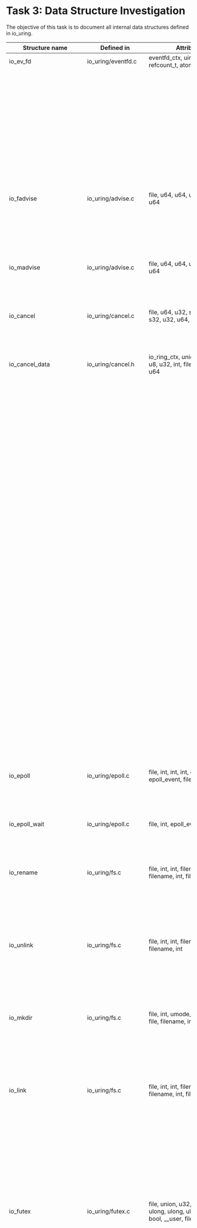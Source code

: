 # Task 3: Data Structure Investigation
The objective of this task is to document all internal data structures defined in io_uring. 

Structure name | Defined in | Attributes | Caller Functions Source | source caller | usage
---------------|------------|------------|-------------------------|---------------|-------------------
io_ev_fd       | io_uring/eventfd.c | eventfd_ctx, uint, uint, refcount_t, atomic_t, rcu_head | io_eventfd_free | io_uring/eventfd.c | local variable
| | | | io_eventfd_put | io_uring/eventfd.c | function parameter
| | | | io_eventfd_do_signal | io_uring/eventfd.c | local variable, function parameter
| | | | __io_eventfd_signal | io_uring/eventfd.c | function parameter
| | | | io_eventfd_grab | io_uring/eventfd.c | return value, local variable
| | | | io_eventfd_signal | io_uring/eventfd.c | local variable 
| | | | io_eventfd_flush_signal | io_uring/eventfd.c | local variable
| | | | io_eventfd_register | io_uring/eventfd.c | local variable
| | | | io_eventfd_unregister | io_uring/eventfd.c | function parameter
| io_fadvise               | io_uring/advise.c    | file, u64, u64, u32, file, u32, u64                                                                                                       | io_fadvise_force_async           | io_uring/advise.c    | function parameter                 |
|                          |                      |                                                                                                                                            | io_fadvise_prep                  | io_uring/advise.c    | local variable, function parameter |
|                          |                      |                                                                                                                                            | io_fadvise                       | io_uring/advise.c    | local variable, function parameter |
| io_madvise               | io_uring/advise.c    | file, u64, u64, u32, file, u32, u64                                                                                                       | io_madvise_prep                  | io_uring/advise.c    | local variable, function parameter |
|                          |                      |                                                                                                                                            | io_madvise                       | io_uring/advise.c    | local variable, function parameter |
| io_cancel                | io_uring/cancel.c    | file, u64, u32, s32, u8, file, s32, u32, u64, u8                                                                                          | io_async_cancel_prep             | io_uring/cancel.c    | local variable, function parameter |
|                          |                      |                                                                                                                                            | io_async_cancel                  | io_uring/cancel.c    | local variable, function parameter |
| io_cancel_data           | io_uring/cancel.h    | io_ring_ctx, union, u64, file, u8, u32, int, file, io_ring_ctx, u64                                                                       | io_try_cancel                    | io_uring/cancel.h    | function parameter                 |
|                          |                      |                                                                                                                                            | io_cancel_req_match              | io_uring/cancel.h    | function parameter                 |
|                          |                      |                                                                                                                                            | io_cancel_req_match              | io_uring/cancel.c    | function parameter                 |
|                          |                      |                                                                                                                                            | io_cancel_remove                 | io_uring/cancel.h    | function parameter                 |
|                          |                      |                                                                                                                                            | io_cancel_remove                 | io_uring/cancel.c    | function parameter                 |
|                          |                      |                                                                                                                                            | io_cancel_cb                     | io_uring/cancel.c    | local variable                     |
|                          |                      |                                                                                                                                            | io_async_cancel_one              | io_uring/cancel.c    | function parameter                 |
|                          |                      |                                                                                                                                            | io_try_cancel                    | io_uring/cancel.c    | function parameter                 |
|                          |                      |                                                                                                                                            | __io_async_cancel                | io_uring/cancel.c    | function parameter                 |
|                          |                      |                                                                                                                                            | io_async_cancel                  | io_uring/cancel.c    | local variable                     |
|                          |                      |                                                                                                                                            | __io_sync_cancel                 | io_uring/cancel.c    | function parameter                 |
|                          |                      |                                                                                                                                            | io_sync_cancel                   | io_uring/cancel.c    | local variable                     |
|                          |                      |                                                                                                                                            | io_futex_cancel                  | io_uring/futex.c     | function parameter                 |
|                          |                      |                                                                                                                                            | io_futex_cancel                  | io_uring/futex.h     | function parameter                 |
|                          |                      |                                                                                                                                            | io_poll_find                     | io_uring/poll.c      | function parameter                 |
|                          |                      |                                                                                                                                            | io_poll_file_find                | io_uring/poll.c      | function parameter                 |
|                          |                      |                                                                                                                                            | __io_poll_cancel                 | io_uring/poll.c      | function parameter                 |
|                          |                      |                                                                                                                                            | io_poll_cancel                   | io_uring/poll.c      | function parameter                 |
|                          |                      |                                                                                                                                            | io_poll_cancel                   | io_uring/poll.h      | function parameter                 |
|                          |                      |                                                                                                                                            | io_poll_remove                   | io_uring/poll.c      | local variable                     |
|                          |                      |                                                                                                                                            | io_waitid_cancel                 | io_uring/waitid.c    | function parameter                 |
|                          |                      |                                                                                                                                            | io_timeout_cancel                | io_uring/timeout.h   | function parameter                 |
|                          |                      |                                                                                                                                            | io_timeout_extract               | io_uring/timeout.c   | function parameter                 |
|                          |                      |                                                                                                                                            | io_timeout_cancel                | io_uring/timeout.c   | function parameter                 |
|                          |                      |                                                                                                                                            | io_req_task_link_timeout         | io_uring/timeout.c   | local variable                     |
|                          |                      |                                                                                                                                            | io_timeout_update                | io_uring/timeout.c   | local variable                     |
|                          |                      |                                                                                                                                            | io_timeout_remove                | io_uring/timeout.c   | local variable                     |
| io_epoll                 | io_uring/epoll.c     | file, int, int, int, epoll_event, epoll_event, file, int                                                                                  | io_epoll_ctl_prep                | io_uring/epoll.c     | local variable, function parameter |
|                          |                      |                                                                                                                                            | io_epoll_ctl                     | io_uring/epoll.c     | local variable, function parameter |
| io_epoll_wait            | io_uring/epoll.c     | file, int, epoll_event                                                                                                                     | io_epoll_wait_prep               | io_uring/epoll.c     | local variable, function parameter |
|                          |                      |                                                                                                                                            | io_epoll_wait                    | io_uring/epoll.c     | local variable, function parameter |
| io_rename                | io_uring/fs.c        | file, int, int, filename, filename, int, file, filename, int                                                                              | io_renameat_prep                 | io_uring/fs.c        | local variable, function parameter |
|                          |                      |                                                                                                                                            | io_renameat                      | io_uring/fs.c        | local variable, function parameter |
|                          |                      |                                                                                                                                            | io_renameat_cleanup              | io_uring/fs.c        | local variable, function parameter |
| io_unlink                | io_uring/fs.c        | file, int, int, filename, file, filename, int                                                                                             | io_unlinkat_prep                 | io_uring/fs.c        | local variable, function parameter |
|                          |                      |                                                                                                                                            | io_unlinkat                      | io_uring/fs.c        | local variable, function parameter |
|                          |                      |                                                                                                                                            | io_unlinkat_cleanup              | io_uring/fs.c        | local variable, function parameter |
| io_mkdir                 | io_uring/fs.c        | file, int, umode_t, filename, file, filename, int, umode_t                                                                                | io_mkdirat_prep                  | io_uring/fs.c        | local variable, function parameter |
|                          |                      |                                                                                                                                            | io_mkdirat                       | io_uring/fs.c        | local variable, function parameter |
|                          |                      |                                                                                                                                            | io_mkdirat_cleanup               | io_uring/fs.c        | local variable, function parameter |
| io_link                  | io_uring/fs.c        | file, int, int, filename, filename, int, file, filename, int                                                                              | io_symlinkat_prep                | io_uring/fs.c        | local variable, function parameter |
|                          |                      |                                                                                                                                            | io_symlinkat                     | io_uring/fs.c        | local variable, function parameter |
|                          |                      |                                                                                                                                            | io_linkat_prep                   | io_uring/fs.c        | local variable, function parameter |
|                          |                      |                                                                                                                                            | io_linkat                        | io_uring/fs.c        | local variable, function parameter |
|                          |                      |                                                                                                                                            | io_link_cleanup                  | io_uring/fs.c        | local variable, function parameter |
| io_futex                 | io_uring/futex.c     | file, union, u32, futex_waitv, ulong, ulong, ulong, u32, uint, bool, __user, file                                                         | io_futexv_complete               | io_uring/futex.c     | local variable, function parameter |
|                          |                      |                                                                                                                                            | io_futexv_claim                  | io_uring/futex.c     | function parameter                 |
|                          |                      |                                                                                                                                            | __io_futex_cancel                | io_uring/futex.c     | local variable, function parameter |
|                          |                      |                                                                                                                                            | io_futex_prep                    | io_uring/futex.c     | local variable, function parameter |
|                          |                      |                                                                                                                                            | io_futex_wakev_fn                | io_uring/futex.c     | local variable, function parameter |
|                          |                      |                                                                                                                                            | io_futexv_prep                   | io_uring/futex.c     | local variable, function parameter |
|                          |                      |                                                                                                                                            | io_futex_wake_fn                 | io_uring/futex.c     | local variable, function parameter |
|                          |                      |                                                                                                                                            | io_futexv_wait                   | io_uring/futex.c     | local variable, function parameter |
|                          |                      |                                                                                                                                            | io_futex_wait                    | io_uring/futex.c     | local variable, function parameter |
|                          |                      |                                                                                                                                            | io_futex_wake                    | io_uring/futex.c     | local variable, function parameter |
| io_futex_data            | io_uring/futex.c     | futex_q, io_kiocb                                                                                                                          | io_futex_cache_init              | io_uring/futex.c     | function parameter                 |
|                          |                      |                                                                                                                                            | io_futex_complete                | io_uring/futex.c     | local variable                     |
|                          |                      |                                                                                                                                            | __io_futex_cancel                | io_uring/futex.c     | local variable                     |
|                          |                      |                                                                                                                                            | io_futex_wake_fn                 | io_uring/futex.c     | local variable, function parameter |
|                          |                      |                                                                                                                                            | io_futex_wait                    | io_uring/futex.c     | local variable     
| io_defer_entry  | io_uring/io_uring.c  | list_head, io_kiocb, u32                                       | io_queue_deferred                | io_uring/io_uring.c   | local variable, function parameter   |
|                 |                      |                                                                | io_drain_req                     | io_uring/io_uring.c   | local variable                        |
|                 |                      |                                                                | io_cancel_defer_files            | io_uring/io_uring.c   | local variable, function parameter   |
|                 |                      |                                                                | io_get_sequence                  | io_uring/io_uring.c   | local variable                        |
| ext_arg         | io_uring/io_uring.c  | size_t, timespec64, sigset_t, ktime_t, bool, bool              | __io_cqring_wait_schedule        | io_uring/io_uring.c   | function parameter                    |
|                 |                      |                                                                | io_cqring_wait_schedule          | io_uring/io_uring.c   | function parameter                    |
|                 |                      |                                                                | io_cqring_wait                   | io_uring/io_uring.c   | function parameter                    |
|                 |                      |                                                                | io_get_ext_arg                   | io_uring/io_uring.c   | function parameter                    |
|                 |                      |                                                                | SYSCALL_DEFINE6                  | io_uring/io_uring.c   | local variable                        |
|                 |                      |                                                                | if                               | io_uring/io_uring.c   | local variable                        |
| io_tctx_exit    | io_uring/io_uring.c  | callback_head, completion, io_ring_ctx                         | io_tctx_exit_cb                  | io_uring/io_uring.c   | local variable, function parameter   |
|                 |                      |                                                                | io_ring_exit_work                | io_uring/io_uring.c   | local variable                        |
| io_task_cancel  | io_uring/io_uring.c  | io_uring_task, bool                                            | io_cancel_task_cb                | io_uring/io_uring.c   | local variable                        |
|                 |                      |                                                                | io_uring_try_cancel_requests     | io_uring/io_uring.c   | local variable                        |
| io_wait_queue   | io_uring/io_uring.h  | wait_queue_entry, io_ring_ctx, unsigned, int, ktime_t, hrtimer | io_should_wake                   | io_uring/io_uring.h   | function parameter                    |
|                 |                      |                                                                | io_wake_function                 | io_uring/io_uring.c   | local variable, function parameter   |
|                 |                      |                                                                | io_cqring_timer_wakeup           | io_uring/io_uring.c   | local variable, function parameter   |
|                 |                      |                                                                | io_cqring_min_timer_wakeup       | io_uring/io_uring.c   | local variable, function parameter   |
|                 |                      |                                                                | io_cqring_schedule_timeout       | io_uring/io_uring.c   | function parameter                    |
|                 |                      |                                                                | __io_cqring_wait_schedule        | io_uring/io_uring.c   | function parameter                    |
|                 |                      |                                                                | io_cqring_wait_schedule          | io_uring/io_uring.c   | function parameter                    |
|                 |                      |                                                                | io_cqring_wait                   | io_uring/io_uring.c   | local variable                        |
|                 |                      |                                                                | io_napi_busy_loop_should_end     | io_uring/napi.c       | local variable                        |
|                 |                      |                                                                | io_napi_blocking_busy_loop       | io_uring/napi.c       | function parameter                    |
|                 |                      |                                                                | __io_napi_busy_loop              | io_uring/napi.c       | function parameter                    |
|                 |                      |                                                                | __io_napi_busy_loop              | io_uring/napi.h       | function parameter                    |
|                 |                      |                                                                | io_napi_busy_loop                | io_uring/napi.h       | function parameter                    |
io_wq_hash               | io_uring/io-wq.h     | refcount_t refs, unsigned long, struct wait_queue_head, long, refcount_t, wait_queue_head                                                  | io_wq_put_hash                   | io_uring/io-wq.h     | function parameter, local variable |
|                          |                      |                                                                                                                                            | io_wq_data                       | io_uring/io-wq.h     | local variable                     |
|                          |                      |                                                                                                                                            | io_wq                            | io_uring/io-wq.c     | local variable                     |
| io_wq_data               | io_uring/io-wq.h     | struct io_wq_hash, struct task_struct, io_wq_work_fn, free_work_fn                                                                        | io_wq_create                     | io_uring/io-wq.h     | function parameter, local variable |
| io_wq                    | io_uring/io-wq.c     | unsigned long state, free_work_fn, io_wq_work_fn, struct io_wq_hash, atomic_t worker, struct completion, struct hlist_node, struct task_struct, struct io_wq_acct, struct wait_queue_entry, struct io_wq_work, cpumask_var_t, atomic_t, completion, cpumask_var_t, free_work_fn, hlist_node, hlist_nulls_head, io_wq_hash, io_wq_work_fn, list_head, long, raw_spinlock_t, task_struct, wait_queue_entry | io_worker                        | io_uring/io-wq.c     | local function                     |
|                          |                      |                                                                                                                                            | create_io_worker                 | io_uring/io-wq.c     | function parameter                 |
|                          |                      |                                                                                                                                            | io_acct_cancel_pending_work      | io_uring/io-wq.c     | function parameter, local variable |
|                          |                      |                                                                                                                                            | io_wq_cancel_tw_create           | io_uring/io-wq.c     | function parameter                 |
|                          |                      |                                                                                                                                            | io_get_acct                      | io_uring/io-wq.c     | function parameter                 |
|                          |                      |                                                                                                                                            | io_work_get_acct                 | io_uring/io-wq.c     | function parameter                 |
|                          |                      |                                                                                                                                            | io_worker_ref_put                | io_uring/io-wq.c     | function parameter                 |
|                          |                      |                                                                                                                                            | io_worker_cancel_cb              | io_uring/io-wq.c     | local variable                     |
|                          |                      |                                                                                                                                            | io_worker_exit                   | io_uring/io-wq.c     | local variable                     |
|                          |                      |                                                                                                                                            | io_wq_create_worker              | io_uring/io-wq.c     | function parameter                 |
|                          |                      |                                                                                                                                            | create_worker_cb                 | io_uring/io-wq.c     | local variable                     |
|                          |                      |                                                                                                                                            | io_queue_worker_create           | io_uring/io-wq.c     | local variable                     |
|                          |                      |                                                                                                                                            | io_wq_dec_running                | io_uring/io-wq.c     | local variable                     |
|                          |                      |                                                                                                                                            | io_wait_on_hash                  | io_uring/io-wq.c     | function parameter                 |
|                          |                      |                                                                                                                                            | io_get_next_work                 | io_uring/io-wq.c     | function parameter                 |
|                          |                      |                                                                                                                                            | wq_list_for_each                 | io_uring/io-wq.c     | function parameter                 |
|                          |                      |                                                                                                                                            | io_worker_handle_work            | io_uring/io-wq.c     | local variable                     |
|                          |                      |                                                                                                                                            | io_wq_worker                     | io_uring/io-wq.c     | local variable                     |
|                          |                      |                                                                                                                                            | io_init_new_worker               | io_uring/io-wq.c     | function parameter                 |
|                          |                      |                                                                                                                                            | create_worker_cont               | io_uring/io-wq.c     | local variable                     |
|                          |                      |                                                                                                                                            | io_wq_for_each_worker            | io_uring/io-wq.c     | function parameter                 |
|                          |                      |                                                                                                                                            | io_run_cancel                    | io_uring/io-wq.c     | function parameter                 |
|                          |                      |                                                                                                                                            | io_wq_insert_work                | io_uring/io-wq.c     | function parameter                 |
|                          |                      |                                                                                                                                            | io_wq_enqueue                    | io_uring/io-wq.c     | function parameter                 |
|                          |                      |                                                                                                                                            | io_wq_remove_pending             | io_uring/io-wq.c     | function parameter, local variable |
|                          |                      |                                                                                                                                            | io_wq_cancel_pending_work        | io_uring/io-wq.c     | function parameter                 |
|                          |                      |                                                                                                                                            | io_wq_cancel_running_work        | io_uring/io-wq.c     | function parameter                 |
|                          |                      |                                                                                                                                            | io_wq_cancel_cb                  | io_uring/io-wq.c     | function parameter                 |
|                          |                      |                                                                                                                                            | io_wq_hash_wake                  | io_uring/io-wq.c     | function parameter, local variable |
|                          |                      |                                                                                                                                            | io_wq_create                     | io_uring/io-wq.c     | local variable                     |
|                          |                      |                                                                                                                                            | io_wq_exit_start                 | io_uring/io-wq.c     | function parameter                 |
|                          |                      |                                                                                                                                            | io_wq_exit_workers               | io_uring/io-wq.c     | function parameter                 |
|                          |                      |                                                                                                                                            | io_wq_destroy                    | io_uring/io-wq.c     | function parameter                 |
|                          |                      |                                                                                                                                            | io_wq_put_and_exit               | io_uring/io-wq.c     | function parameter                 |
|                          |                      |                                                                                                                                            | __io_wq_cpu_online               | io_uring/io-wq.c     | function parameter                 |
|                          |                      |                                                                                                                                            | io_wq_cpu_online                 | io_uring/io-wq.c     | function parameter                 |
|                          |                      |                                                                                                                                            | io_wq_cpu_offline                | io_uring/io-wq.c     | function parameter                 |
|                          |                      |                                                                                                                                            | io_wq_max_workers                | io_uring/io-wq.c     | function parameter                 |
|                          |                      |                                                                                                                                            | wq_list_del                      | io_uring/slist.h     | local variable                     |
|                          |                      |                                                                                                                                            | io_uring_clean_tctx              | io_uring/tctx.c      | local variable                     |
| io_cb_cancel_data        | io_uring/io-wq.c     | work_cancel_fn, void, int nr_running, int nr_pending, bool cancel_all, bool, int, void, work_cancel_fn                                    | io_acct_cancel_pending_work      | io_uring/io-wq.c     | function parameter                 |
|                          |                      |                                                                                                                                            | create_worker_cont               | io_uring/io-wq.c     | local variable                     |
|                          |                      |                                                                                                                                            | io_wq_enqueue                    | io_uring/io-wq.c     | local variable                     |
|                          |                      |                                                                                                                                            | __io_wq_worker_cancel            | io_uring/io-wq.c     | function parameter                 |
|                          |                      |                                                                                                                                            | io_wq_worker_cancel              | io_uring/io-wq.c     | local variable                     |
|                          |                      |                                                                                                                                            | io_wq_cancel_pending_work        | io_uring/io-wq.c     | function parameter                 |
|                          |                      |                                                                                                                                            | io_wq_cancel_running_work        | io_uring/io-wq.c     | function parameter                 |
|                          |                      |                                                                                                                                            | io_wq_cancel_cb                  | io_uring/io-wq.c     | function parameter, local variable |
|                          |                      |                                                                                                                                            | io_wq_destroy                    | io_uring/io-wq.c     | local variable                     |
| io_worker                | io_uring/io-wq.c     | refcount_t, unsigned long flags, struct hlist_nulls_node nulls_node, struct list_head all_list, struct task_struct, struct io_wq, struct io_wq_acct, struct io_wq_work, raw_spinlock_t, struct completion, unsigned long create_state, struct callback_head create_work, int init_retries, union, callback_head, completion, delayed_work, hlist_nulls_node, int, io_wq, io_wq_work, list_head, long, raw_spinlock_t, rcu_head, refcount_t, task_struct | io_wq_dec_running                | io_uring/io-wq.c     | function parameter                 |
|                          |                      |                                                                                                                                            | io_worker_get                    | io_uring/io-wq.c     | function parameter                 |
|                          |                      |                                                                                                                                            | io_worker_release                | io_uring/io-wq.c     | function parameter                 |
|                          |                      |                                                                                                                                            | io_wq_worker_stopped             | io_uring/io-wq.c     | local variable                     |
|                          |                      |                                                                                                                                            | io_worker_cancel_cb              | io_uring/io-wq.c     | function parameter                 |
|                          |                      |                                                                                                                                            | io_task_worker_match             | io_uring/io-wq.c     | local variable, function parameter |
|                          |                      |                                                                                                                                            | io_worker_exit                   | io_uring/io-wq.c     | function parameter                 |
|                          |                      |                                                                                                                                            | io_acct_activate_free_worker     | io_uring/io-wq.c     | local parameter                    |
|                          |                      |                                                                                                                                            | io_wq_inc_running                | io_uring/io-wq.c     | function parameter                 |
|                          |                      |                                                                                                                                            | create_worker_cb                 | io_uring/io-wq.c     | local parameter                    |
|                          |                      |                                                                                                                                            | io_queue_worker_create           | io_uring/io-wq.c     | function parameter                 |
|                          |                      |                                                                                                                                            | __io_worker_busy                 | io_uring/io-wq.c     | function parameter                 |
|                          |                      |                                                                                                                                            | __io_worker_idle                 | io_uring/io-wq.c     | function parameter                 |
|                          |                      |                                                                                                                                            | io_assign_current_work           | io_uring/io-wq.c     | function parameter                 |
|                          |                      |                                                                                                                                            | io_worker_handle_work            | io_uring/io-wq.c     | function parameter                 |
|                          |                      |                                                                                                                                            | io_wq_worker                     | io_uring/io-wq.c     | local variable                     |
|                          |                      |                                                                                                                                            | io_wq_worker_running             | io_uring/io-wq.c     | local variable                     |
|                          |                      |                                                                                                                                            | io_wq_worker_sleeping            | io_uring/io-wq.c     | local variable                     |
|                          |                      |                                                                                                                                            | io_init_new_worker               | io_uring/io-wq.c     | function parameter                 |
|                          |                      |                                                                                                                                            | io_should_retry_thread           | io_uring/io-wq.c     | function parameter                 |
|                          |                      |                                                                                                                                            | queue_create_worker_retry        | io_uring/io-wq.c     | function parameter                 |
|                          |                      |                                                                                                                                            | create_worker_cont               | io_uring/io-wq.c     | local variable, function parameter |
|                          |                      |                                                                                                                                            | io_workqueue_create              | io_uring/io-wq.c     | function parameter, local variable |
|                          |                      |                                                                                                                                            | create_io_worker                 | io_uring/io-wq.c     | local variable                     |
|                          |                      |                                                                                                                                            | io_acct_for_each_worker          | io_uring/io-wq.c     | local variable, function parameter |
|                          |                      |                                                                                                                                            | io_wq_for_each_worker            | io_uring/io-wq.c     | function parameter                 |
|                          |                      |                                                                                                                                            | io_wq_worker_wake                | io_uring/io-wq.c     | function parameter                 |
|                          |                      |                                                                                                                                            | __io_wq_worker_cancel            | io_uring/io-wq.c     | function parameter                 |
|                          |                      |                                                                                                                                            | io_wq_worker_cancel              | io_uring/io-wq.c     | function parameter                 |
|                          |                      |                                                                                                                                            | io_task_work_match               | io_uring/io-wq.c     | local variable                     |
|                          |                      |                                                                                                                                            | io_wq_cancel_tw_create           | io_uring/io-wq.c     | function parameter                 |
|                          |                      |                                                                                                                                            | io_wq_worker_affinity            | io_uring/io-wq.c     | function parameter                 |
| io_wq_acct               | io_uring/io-wq.c     | atomic_t, int, io_wq_work_list, long, raw_spinlock_t, unsigned                                                                            | io_acct_cancel_pending_work      | io_uring/io-wq.c     | function parameter                 |
|                          |                      |                                                                                                                                            | io_worker_cancel_cb              | io_uring/io-wq.c     | local variable                     |
|                          |                      |                                                                                                                                            | __io_acct_run_queue              | io_uring/io-wq.c     | function parameter                 |
|                          |                      |                                                                                                                                            | io_wq_create_worker              | io_uring/io-wq.c     | function parameter                 |
|                          |                      |                                                                                                                                            | io_wq_inc_running                | io_uring/io-wq.c     | local variable                     |
|                          |                      |                                                                                                                                            | create_worker_cb                 | io_uring/io-wq.c     | local variable                     |
|                          |                      |                                                                                                                                            | io_queue_worker_create           | io_uring/io-wq.c     | function parameter                 |
|                          |                      |                                                                                                                                            | io_wq_dec_running                | io_uring/io-wq.c     | local variable                     |
|                          |                      |                                                                                                                                            | io_wq_worker                     | io_uring/io-wq.c     | local variable                     |
|                          |                      |                                                                                                                                            | create_worker_cont               | io_uring/io-wq.c     | local variable                     |
|                          |                      |                                                                                                                                            | io_workqueue_create              | io_uring/io-wq.c     | local variable                     |
|                          |                      |                                                                                                                                            | create_io_worker                 | io_uring/io-wq.c     | local variable                     |
|                          |                      |                                                                                                                                            | io_wq_insert_work                | io_uring/io-wq.c     | local variable                     |
|                          |                      |                                                                                                                                            | io_wq_enqueue                    | io_uring/io-wq.c     | local variable                     |
|                          |                      |                                                                                                                                            | io_wq_remove_pending             | io_uring/io-wq.c     | local variable                     |
|                          |                      |                                                                                                                                            | io_wq_cancel_pending_work        | io_uring/io-wq.c     | local variable                     |
|                          |                      |                                                                                                                                            | io_wq_hash_wake                  | io_uring/io-wq.c     | local variable                     |
|                          |                      |                                                                                                                                            | io_wq_max_workers                | io_uring/io-wq.c     | local variable                     |
| online_data              | io_uring/io-wq.c     | bool, int                                                                                                                                  | io_wq_worker_affinity            | io_uring/io-wq.c     | local variable                     |
|                          |                      |                                                                                                                                            | __io_wq_cpu_online               | io_uring/io-wq.c     | local variable                     |
| io_provide_buf   | io_uring/kbuf.c    | file, __u64, __u32, __u32, __u32, __u16                    | io_remove_buffers_prep       | io_uring/kbuf.c        | local variable, function parameter     |
|                  |                    |                                                            | io_remove_buffers            | io_uring/kbuf.c        | local variable, function parameter     |
|                  |                    |                                                            | io_provide_buffers_prep      | io_uring/kbuf.c        | local variable, function parameter     |
|                  |                    |                                                            | io_add_buffers               | io_uring/kbuf.c        | function parameter                     |
|                  |                    |                                                            | io_provide_buffers           | io_uring/kbuf.c        | local variable, function parameter     |
| io_buffer_list   | io_uring/kbuf.h    | list_head, oi_uring_buf_ring, __u16 x6, io_mapped_region   | io_kbuf_commit               | io_uring/kbuf.h        | function parameter                     |
|                  |                    |                                                            | io_kbuf_inc_commit           | io_uring/kbuf.c        | function parameter                     |
|                  |                    |                                                            | io_kbuf_commit               | io_uring/kbuf.c        | function parameter                     |
|                  |                    |                                                            | io_buffer_get_list           | io_uring/kbuf.c        | local variable                         |
|                  |                    |                                                            | io_buffer_add_list           | io_uring/kbuf.c        | function parameter                     |
|                  |                    |                                                            | io_kbuf_recycle_legacy       | io_uring/kbuf.c        | local variable                         |
|                  |                    |                                                            | io_provided_buffer_select    | io_uring/kbuf.c        | function parameter                     |
|                  |                    |                                                            | io_provided_buffers_select   | io_uring/kbuf.c        | function parameter                     |
|                  |                    |                                                            | io_ring_buffer_select        | io_uring/kbuf.c        | function parameter                     |
|                  |                    |                                                            | io_buffer_select             | io_uring/kbuf.c        | local variable                         |
|                  |                    |                                                            | io_ring_buffers_peek         | io_uring/kbuf.c        | function parameter                     |
|                  |                    |                                                            | io_buffers_select            | io_uring/kbuf.c        | local variable                         |
|                  |                    |                                                            | io_buffers_peek              | io_uring/kbuf.c        | local variable                         |
|                  |                    |                                                            | __io_put_kbuf_ring           | io_uring/kbuf.h        | local variable                         |
|                  |                    |                                                            | __io_remove_buffers          | io_uring/kbuf.c        | function parameter                     |
|                  |                    |                                                            | io_put_bl                    | io_uring/kbuf.c        | function parameter                     |
|                  |                    |                                                            | io_destroy_buffers           | io_uring/kbuf.c        | local variable                         |
|                  |                    |                                                            | io_destroy_bl                | io_uring/kbuf.c        | function parameter                     |
|                  |                    |                                                            | io_remove_buffers            | io_uring/kbuf.c        | local variable                         |
|                  |                    |                                                            | io_add_buffers               | io_uring/kbuf.c        | function parameter                     |
|                  |                    |                                                            | io_provide_buffers           | io_uring/kbuf.c        | local variable                         |
|                  |                    |                                                            | io_register_pbuf_ring        | io_uring/kbuf.c        | local variable                         |
|                  |                    |                                                            | io_unregister_pbuf_ring      | io_uring/kbuf.c        | local variable                         |
|                  |                    |                                                            | io_register_pbuf_status      | io_uring/kbuf.c        | local variable                         |
|                  |                    |                                                            | io_pbuf_get_region           | io_uring/kbuf.c        | local variable                         |
| io_buffer        | io_uring/kbuf.h    | list_head, __u64, __u32, __u16, __u16                      | io_kbuf_recycle_legacy       | io_uring/kbuf.h        | local variable                         |
|                  |                    |                                                            | io_provided_buffer_select    | io_uring/kbuf.c        | local variable, function parameter     |
|                  |                    |                                                            | __io_remove_buffers          | io_uring/kbuf.c        | local variable, function parameter     |
|                  |                    |                                                            | io_add_buffers               | io_uring/kbuf.c        | local variable                         |
| buf_sel_arg      | io_uring/kbuf.h    | iovec, size_t, size_t, ushort, ushort                      | io_ring_buffers_peek         | io_uring/kbuf.c        | function parameter                     |
|                  |                    |                                                            | io_buffers_select            | io_uring/kbuf.c        | function parameter                     |
|                  |                    |                                                            | io_buffers_peek              | io_uring/kbuf.c        | function parameter                     |
|                  |                    |                                                            | io_buffers_select            | io_uring/kbuf.h        | function parameter                     |
|                  |                    |                                                            | io_buffers_peek              | io_uring/kbuf.h        | function parameter                     |
|                  |                    |                                                            | io_send_select_buffer        | io_uring/net.c         | local variable                         |
|                  |                    |                                                            | io_recv_buf_select           | io_uring/net.c         | local variable                         |
io_mapped_region | io_uring/memmap.h  | struct page **pages, void *ptr, unsigned int nr_pages, unsigned int flags | io_free_region | memmap.c | function parameter (mr)
| | | | io_region_init_ptr | memmap.c | function parameter (mr)
| | | | io_region_pin_pages | memmap.c | function parameter (mr)
| | | | io_region_allocate_pages | memmap.c | function parameter (mr)
| | | | io_create_region | memmap.c | function parameter (mr)
| | | | io_create_region_mmap_safe | memmap.c | local variable (tmp_mr), function parameter (mr)
| | | | io_mmap_get_region | memmap.c | return value
| | | | io_region_validate_mmap | memmap.c | function parameter (mr)
| | | | io_region_mmap | memmap.c | function parameter (mr)
io_imu_folio_data | io_uring/memmap.h | (struct definition not visible in snippet) | io_check_coalesce_buffer | memmap.c | local variable (ifd)
io_uring_region_desc | io_uring_types.h | __u64 user_addr, __u64 size, __u32 flags, __u32 mmap_offset, __u32 id, __u32 __resv[2] | io_region_pin_pages | memmap.c | function parameter (reg)
| | | | io_region_allocate_pages | memmap.c | function parameter (reg)
| | | | io_create_region | memmap.c | function parameter (reg)
| | | | io_create_region_mmap_safe | memmap.c | function parameter (reg)
io_mapped_region | io_uring/memmap.h | struct page **pages, void *ptr, unsigned int nr_pages, unsigned int flags | io_free_region | memmap.h | function parameter (mr)
| | | | io_create_region | memmap.h | function parameter (mr)
| | | | io_create_region_mmap_safe | memmap.h | function parameter (mr)
| | | | io_region_get_ptr | memmap.h | function parameter (mr)
| | | | io_region_is_set | memmap.h | function parameter (mr)
io_uring_region_desc | io_uring_types.h | __u64 user_addr, __u64 size, __u32 flags, __u32 mmap_offset, __u32 id | io_create_region | memmap.h | function parameter (reg)
| | | | io_create_region_mmap_safe | memmap.h | function parameter (reg)
io_ring_ctx | io_uring_types.h | struct io_mapped_region ring_region, struct io_user *user, etc. | io_free_region | memmap.h | function parameter (ctx)
| | | | io_create_region | memmap.h | function parameter (ctx)
| | | | io_create_region_mmap_safe | memmap.h | function parameter (ctx)
io_msg | msg_ring.c | struct file *file, *src_file, struct callback_head tw, u64 user_data, u32 len, cmd, src_fd, dst_fd/cqe_flags, flags | io_msg_ring_cleanup | msg_ring.c | Accesses msg->src_file for cleanup with fput()
| | | | io_msg_tw_complete | msg_ring.c | Converts from callback_head using container_of()
| | | | io_msg_data_remote | msg_ring.c | Reads msg->flags and msg->user_data for remote posting
| | | | io_msg_ring_data | msg_ring.c | Main parameter for data ring operations
| | | | io_msg_grab_file | msg_ring.c | Populates msg->src_file from file table
| | | | io_msg_install_complete | msg_ring.c | Uses msg->dst_fd for FD installation
io_ring_ctx | io_uring_types.h | struct mutex uring_lock,struct io_alloc_cache msg_cache, spinlock_t msg_lock, bool task_complete | io_double_unlock_ctx | msg_ring.c | Releases octx->uring_lock mutex
| | | | io_lock_external_ctx | msg_ring.c | Acquires target context's uring_lock
| | | | io_msg_need_remote | msg_ring.c | Checks ctx->task_complete for remote execution need
| | | | io_msg_get_kiocb | msg_ring.c | Accesses ctx->msg_cache with msg_lock protection
io_kiocb | io_uring_types.h | struct io_ring_ctx *ctx, struct io_tw_task_work io_task_work, u64 user_data | io_msg_tw_complete | msg_ring.c | Processes completion via req->cqe
| | | | io_msg_remote_post | msg_ring.c | Configures req->opcode as IORING_OP_NOP for remote completion
io_uring_sqe | uapi/linux/io_uring.h | off, len, addr, addr3, file_index, msg_ring_flags | io_uring_sync_msg_ring | msg_ring.h | Reads SQE fields for synchronous message ring operations
| | | | io_msg_ring_prep | msg_ring.h | Validates and prepares SQE fields for async message ring
io_kiocb | io_uring_types.h | ctx, flags | io_msg_ring_prep | msg_ring.h | Receives prepared request structure
| | | | io_msg_ring | msg_ring.h | Main parameter for message ring operations
| | | | io_msg_ring_cleanup | msg_ring.h | Cleans up request resources
io_napi_entry | napi.c | unsigned int napi_id, struct list_head list, unsigned long timeout, struct hlist_node node, struct rcu_head rcu | io_napi_hash_find | napi.c | Finds entry by napi_id in hash table
| | | | __io_napi_add_id | napi.c | Creates and inserts new entry
| | | | __io_napi_del_id | napi.c | Removes and frees entry
| | | | __io_napi_remove_stale | napi.c | Cleans up stale entries based on timeout
io_ring_ctx | io_uring_types.h | struct hlist_head *napi_ht, spinlock_t napi_lock, struct list_head napi_list, bool napi_prefer_busy_poll, ktime_t napi_busy_poll_dt, int napi_track_mode | io_napi_init | napi.c | Initializes napi tracking structures
| | | | io_napi_free | napi.c | Cleans up all napi entries
| | | | io_napi_register_napi | napi.c | Configures napi tracking mode and params
| | | | __io_napi_busy_loop | napi.c | Executes busy polling loop
io_uring_napi | uapi/linux/io_uring.h | __u64 busy_poll_to, __u8 prefer_busy_poll, __u8 opcode, __u16 op_param, __u32 pad[2], __u32 resv | io_register_napi | napi.c | User API structure for napi configuration
| | | | io_unregister_napi | napi.c | Clears napi configuration
io_wait_queue | io_uring.h | ktime_t timeout, ktime_t napi_busy_poll_dt, bool napi_prefer_busy_poll | io_napi_blocking_busy_loop | napi.c | Contains parameters for blocking busy loop
io_ring_ctx | io_uring_types.h | struct list_head napi_list, int napi_track_mode | io_napi_init() | napi.c | Context structure containing NAPI tracking state
io_wait_queue | io_uring.h | ktime_t timeout, ktime_t napi_busy_poll_dt | io_napi_busy_loop() | napi.c | Wait queue structure for blocking operations
io_kiocb | io_uring_types.h | struct io_ring_ctx *ctx, struct file *file | io_napi_add() | napi.c | I/O request structure
io_shutdown | net.c | struct file *file, int how | io_shutdown_prep | net.c | Validates shutdown parameters
| | | | io_shutdown | net.c | Executes socket shutdown operation
io_accept | net.c | struct file *file, struct sockaddr __user *addr, int __user *addr_len, int flags, int iou_flags, u32 file_slot, unsigned long nofile | io_accept_prep | net.c | Prepares accept operation parameters
| | | | io_accept | net.c | Handles socket accept operations
io_socket | net.c | struct file *file, int domain, int type, int protocol, int flags, u32 file_slot, unsigned long nofile  |  io_socket_prep | net.c | Validates socket creation parameters
| | | | io_socket | net.c | Creates new socket
io_connect | net.c | struct file *file, struct sockaddr __user *addr, int addr_len, bool in_progress, bool seen_econnaborted | io_connect_prep | net.c | Prepares connection parameters
| | | | io_connect | net.c | Handles socket connection
io_bind | net.c | struct file *file, int addr_len | io_bind_prep | net.c | Validates bind parameters
| | | | io_bind | net.c | Binds socket to address
io_listen | net.c | struct file *file, int backlog | io_listen_prep | net.c | Validates listen parameters
| | | | io_listen | net.c | Starts listening on socket
io_sr_msg | net.c | struct file *file, union {compat_msghdr/umsg/buf}, int len, unsigned done_io, unsigned msg_flags, u16 flags, u16, buf_group, bool retry, void __user *msg_control, struct io_kiocb *notif | io_sendmsg_prep | net.c | Prepares send/recv message parameters
| | | | io_recvmsg_prep | net.c | Prepares receive message parameters
| | | | io_send | net.c | Handles socket send operation
| | | | io_recv | net.c | Handles socket receive operation
io_recvzc | net.c | struct file *file, unsigned msg_flags, u16 flags, u32 len, struct io_zcrx_ifq *ifq | io_recvzc_prep | net.c | Prepares zero-copy receive parameters
| | | | io_recvzc | net.c | Handles zero-copy receive
io_async_msghdr | io_uring.h | struct iovec fast_iov, struct io_vec vec, struct msghdr msg, struct sockaddr_storage addr, size_t payloadlen, unsigned namelen, unsigned controllen | io_msg_alloc_async | net.c | Allocates async message header
| | | | io_netmsg_recycle | net.c | Recycles async message buffers
| | | | io_sendmsg_setup | net.c | Sets up sendmsg operation
| | | | io_recvmsg_copy_hdr | net.c | Copies message header
proto_accept_arg | net.c | int err, int is_empty, int flags | io_accept | net.c | Tracks accept operation state
buf_sel_arg | net.c | struct iovec *iovs, int nr_iovs, size_t max_len, int mode, size_t out_len | io_send_select_buffer | net.c | Manages buffer selection for I/O
| | | | io_recv_buf_select | net.c | Selects receive buffers
io_recvmsg_multishot_hdr | net.c | struct io_uring_recvmsg_out msg, struct sockaddr_storage addr | io_recvmsg_multishot | net.c | Stores multishot receive header data
io_async_msghdr | net.h | struct iou_vec vec, struct iovec fast_iov, struct msghdr msg, struct sockaddr_storage addr, size_t payloadlen/controllen, struct sockaddr __user *uaddr | io_sendmsg_prep() | net.h | Async message header for network operations
io_nop | nop.c | struct file *file, int result, int fd, unsigned int flags | io_nop_prep() | nop.c | No-operation request structure
io_notif_data | notif.c | struct ubuf_info uarg, bool zc_report/zc_used/zc_copied, unsigned account_pages, struct io_notif_data next/head | io_alloc_notif() | notif.c  | Notification tracking structure
io_notif_data | notif.h | struct file *file, struct ubuf_info uarg, struct io_notif_data next/head, unsigned account_pages, bool zc_report/zc_used/zc_copied | io_alloc_notif | notif.c | Tracks zero-copy notification state
| | | | io_tx_ubuf_complete | notif.c | Contains completion callback data
| | | | io_notif_flush | notif.h | Stores memory accounting information
io_kiocb | io_uring_types.h | struct io_ring_ctx *ctx, struct io_tw_task_work io_task_work | io_alloc_notif | notif.h | Base structure for notification requests
ubuf_info | linux/skbuff.h | void (*complete)(...), unsigned long flags, refcount_t refcnt | io_tx_ubuf_complete | notif.h | Kernel's universal buffer info structure
io_issue_def | opdef.h | unsigned needs_file:1, unsigned plug:1, unsigned ioprio:1, unsigned iopoll:1, unsigned buffer_select:1, unsigned hash_reg_file:1, unsigned unbound_nonreg_file:1, unsigned pollin:1, unsigned pollout:1, unsigned poll_exclusive:1, unsigned audit_skip:1, unsigned iopoll_queue:1, unsigned vectored:1, unsigned short async_size, int (*issue)(struct io_kiocb , unsigned int), int (prep)(struct io_kiocb *, const struct io_uring_sqe *) | io_uring core | opdef.c | Defines per-opcode execution properties and handlers
io_cold_def | opdef.h | const char name, void (cleanup)(struct io_kiocb ), void (fail)(struct io_kiocb *) | io_uring core | opdef.c | Contains cold path operation handlers and metadata
io_open | openclose.c | struct file *file, int dfd, u32 file_slot, struct filename *filename, struct open_how how, unsigned long nofile	| io_openat_prep | openclose.c | Stores open operation parameters
| | | | io_openat2_prep | openclose.c | Handles both regular and openat2-style opens
| | | | io_openat | openclose.c | Manages file descriptor allocation
io_close | openclose.c | struct file *file, int fd, u32 file_slot | io_close_prep | openclose.c | Tracks close operation state
| | | | io_close | openclose.c | Handles both regular and fixed file closes
io_fixed_install | openclose.c | struct file *file, unsigned int, o_flags | io_install_fixed_fd_prep | openclose.c | Manages fixed file descriptor installation
| | | | io_install_fixed_fd | openclose.c | Validates and processes fd installation flags
io_poll	| poll.h | struct file *file, struct wait_queue_head *head, __poll_t events, int retries, struct wait_queue_entry wait | io_poll_add | poll.h | Tracks poll operation state
async_poll | poll.h	| struct io_poll poll, struct io_poll, *double_poll | io_arm_poll_handler | poll.h | Handles async poll operations
io_poll_update | poll.c | struct file *file, u64 old_user_data, u64 new_user_data, __poll_t events, bool update_events, bool update_user_data | io_poll_remove | poll.c | Handles updates to existing poll requests (event flags/user_data)
io_poll_table | poll.c | struct poll_table_struct pt, struct io_kiocb *req, int nr_entries, int error, bool owning, __poll_t result_mask | io_arm_poll_handler | poll.c | Tracks state during poll arm/wake operations
| | | | __io_arm_poll_handler | poll.c | Tracks state during poll arm/wake operations
io_poll | poll.c | struct wait_queue_head *head, struct wait_queue_entry wait, __poll_t events, int retries (for async_poll) | io_poll_wake | poll.c | Core poll request tracking structure
| | | | io_poll_add | poll.c | Core poll request tracking structure
| | | | io_poll_remove_entries | poll.c | Core poll request tracking structure
async_poll | poll.c | struct io_poll poll, struct io_poll *double_poll | io_async_queue_proc | poll.c | Extended poll data for async operations
| | | | io_req_alloc_apoll | poll.c | Extended poll data for async operations
io_uring_probe | register.c | __u32 last_op, __u32 ops_len, struct io_uring_probe_op ops[] | io_probe | io_uring.c | Reports supported opcodes
io_restriction | register.c | unsigned long register_op[], unsigned long sqe_op[], __u32 sqe_flags_allowed, __u32 sqe_flags_required, bool registered | io_register_restrictions | io_uring.c | Tracks operation restrictions
io_ring_ctx_rings | register.c | struct io_rings *rings, struct io_uring_sqe *sq_sqes, struct io_mapped_region sq_region, struct io_mapped_region ring_region | io_register_resize_rings | register.c | Temporary storage during ring resizing
io_uring_clock_register | register.c | __s32 clockid, __u64 __resv[3] | io_register_clock | io_uring.c | Configures clock source
io_uring_mem_region_reg | register.c | __u64 region_uptr, __u32 flags, __u32 __resv[3] | io_register_mem_region | io_uring.c | Memory region registration
io_rsrc_node | rsrc.c | int type, refcount_t refs, u64 tag, union { struct file *file; struct io_mapped_ubuf *buf; } | io_rsrc_node_alloc | rsrc.c | Tracks individual registered resources
| | | | io_free_rsrc_node | rsrc.c | Tracks individual registered resources
io_mapped_ubuf | rsrc.c | unsigned long ubuf, size_t len, struct bio_vec bvec[], refcount_t refs | io_buffer_unmap | rsrc.c | Manages pinned user buffers
| | | | io_sqe_buffer_register | rsrc.c | Manages pinned user buffers
io_rsrc_data | rsrc.c | unsigned nr, struct io_rsrc_node **nodes | io_rsrc_data_alloc | rsrc.c | Contains array of resource nodes
| | | | io_rsrc_data_free | rsrc.c | Contains array of resource nodes
io_uring_rsrc_update2 | rsrc.c | __u64 data, __u64 tags, __u32 nr, __u32 offset | __io_register_rsrc_update | io_uring.c | Update operation parameters
io_uring_clone_buffers | rsrc.c | __s32 src_fd, __u32 src_off, __u32 dst_off | io_register_clone_buffers | io_uring.c | Buffer cloning parameters
io_rsrc_node | rsrc.h | type (file/buffer), refs (refcount), tag (user tag), union { file_ptr, buf } | io_rsrc_node_alloc | rsrc.c | Tracks single registered resource (file/buffer)
| | | | io_free_rsrc_node | rsrc.c | Tracks single registered resource (file/buffer)
io_mapped_ubuf | rsrc.h | ubuf (user addr), len (buffer size), nr_bvecs, folio_shift, refs, acct_pages, is_kbuf, dir (IO_IMU_*), bvec[] | io_sqe_buffer_register | rsrc.c | Manages pinned user/kernel buffers
| | | | io_buffer_unmap | rsrc.c | Manages pinned user/kernel buffers
io_imu_folio_data | rsrc.h | nr_pages_head, nr_pages_mid, folio_shift, nr_folios | io_check_coalesce_buffer | rsrc.c | Tracks compound page info for buffer coalescing
<!-- rw.c -->
io_rw       | io_uring/rw.c | struct kiocb, u64 addr, u32 len, rwf_t flags  | io_iov_compact_buffer_select_prep | io_uring/rw.c | function parameter
| | | | io_iov_buffer_select_prep | io_uring/rw.c | local variable, function parameter
| | | | __io_import_iovec | io_uring/rw.c | local variable, function parameter
| | | | io_prep_rw_pi | io_uring/rw.c | function parameter
| | | | io_prep_rw | io_uring/rw.c | local variable, function parameter
| | | | io_prep_rw_fixed | io_uring/rw.c | local variable, function parameter
| | | | io_read_mshot_prep | io_uring/rw.c | local variable, function parameter
| | | | loff_t | io_uring/rw.c | local variable, function parameter
| | | | io_rw_should_reissue | io_uring/rw.c | local variable, function parameter
| | | | io_req_end_write | io_uring/rw.c | local variable, function parameter
| | | | io_req_io_end | io_uring/rw.c | local variable, function parameter
| | | | io_req_rw_complete | io_uring/rw.c | local variable, function parameter
| | | | io_complete_rw | io_uring/rw.c | local variable, function parameter
| | | | io_complete_rw_iopoll | io_uring/rw.c | local variable, function parameter
| | | | io_rw_done | io_uring/rw.c | local variable, function parameter
| | | | kiocb_done | io_uring/rw.c | local variable, function parameter
| | | | loop_rw_iter | io_uring/rw.c | function parameter
| | | | io_async_buf_func | io_uring/rw.c | local variable, function parameter
| | | | io_rw_should_retry | io_uring/rw.c | local variable, function parameter
| | | | io_iter_do_read | io_uring/rw.c | function parameter
| | | | io_rw_init_file | io_uring/rw.c | local variable, function parameter
| | | | __io_read | io_uring/rw.c | local variable, function parameter
| | | | io_read_mshot | io_uring/rw.c | local variable, function parameter
| | | | io_write | io_uring/rw.c | local variable, function parameter
| | | | io_uring_classic_poll | io_uring/rw.c | local variable, function parameter
<!-- rw.h -->
io_meta_state   | io_uring/rw.h | u32 seed, struct iov_iter_state iter_meta | struct io_async_rw | io_uring/rw.h | local variable
io_async_rw   | io_uring/rw.h | size_t bytes_done, struct iovec *free_iovec, struct iov_iter iter, struct iov_iter_state iter_state, struct iovec fast_iov, int free_iov_nr, struct wait_page_queue wpq, struct uio_meta meta, struct io_meta_state meta_state | __cold | io_uring/io_uring.c | function parameter
| | | | struct io_issue_def | io_uring/opdef.c | function parameter
| | | | __io_import_iovec | io_uring/rw.c | function parameter
| | | | io_import_iovec | io_uring/rw.c | function parameter
| | | | io_rw_recycle | io_uring/rw.c | local variable *rw
| | | | io_rw_alloc_async | io_uring/rw.c | local variable *rw
| | | | io_prep_rw_setup | io_uring/rw.c | local variable *rw
| | | | io_meta_save_state | io_uring/rw.c | function parameter *io
| | | | io_meta_restore | io_uring/rw.c | function parameter *io
| | | | io_prep_rw_pi | io_uring/rw.c | local variable *io
| | | | io_prep_rw_fixed | io_uring/rw.c | local variable *io
| | | | io_rw_should_reissue | io_uring/rw.c | local variable *io
| | | | io_fixup_rw_res | io_uring/rw.c | local variable *io
| | | | io_rw_should_retry | io_uring/rw.c | local variable *io
| | | | io_rw_init_file | io_uring/rw.c | local variable *io
| | | | __io_read | io_uring/rw.c | local variable *io
| | | | io_write | io_uring/rw.c | local variable *io
| | | | io_rw_cache_free | io_uring/rw.c | local variable *rw, function paramete *rw
<!-- splice.c -->
io_splice   | io_uring/splice.c | struct file *file_out, loff_t off_out, loff_t off_in, u64 len, int splice_fd_in, unsigned int flags, struct io_rsrc_node *rsrc_nod | __io_splice | io_uring/splice.c | local variable *sp, function parameter
| | | | io_splice_cleanup | io_uring/splice.c | local variable *sp, function parameter
| | | | struct file *io_splice_get_file | io_uring/splice.c | local variable *sp, function parameter
| | | | io_tee | io_uring/splice.c | local variable *sp, function parameter
| | | | io_splice_prep | io_uring/splice.c | local variable *sp, function parameter
| | | | io_splice | io_uring/splice.c | local variable *sp, function parameter
<!-- sqpoll.h -->
io_sq_data     | io_uring/sqpoll.h | refcount_t refs, atomic_t park_pending, struct mutex lock, struct list-head xtc_list, struct task_struct *thread, struct wait_queue_head wait, unsigned sq_thread_idle, int sq_cpu, pid_t task_pid, pid_t task_tgid,  u64 work_time, unsigned long state, struct completion exited | io_uring_show_fdinfo | io_uring/fdinfo.c | local variable *sp
| | | | io_ring_exit_work | io_uring/io_uring.c | local variable *sqd
| | | | io_uring_cancel_generic | io_uring/io_uring.c | function parameter *sqd
| | | | io_register_iowq_max_workers | io_uring/register.c | local variable *sqd
| | | | io_sq_thread_unpark | io_uring/sqpoll.c | function parameter *sqd
| | | | io_sq_thread_park | io_uring/sqpoll.c | function parameter *sqd
| | | | io_sq_thread_stop | io_uring/sqpoll.c | function parameter *sqd
| | | | io_sq_thread_data | io_uring/sqpoll.c | function parameter *sqd
| | | | io_sq_update_thread_idle | io_uring/sqpoll.c | function parameter *sqd
| | | | io_sq_thread_finish | io_uring/sqpoll.c | local variable *sqd
| | | | struct io_sq_data *io_attach_sq_data | io_uring/sqpoll.c | local variable *sqd
| | | | struct io_sq_data *io_get_sq_data | io_uring/sqpoll.c | local variable *sqd
| | | | io_sqd_events_pending | io_uring/sqpoll.c | function parameter *sqd
| | | | io_sqd_handle_event | io_uring/sqpoll.c | function parameter *sqd
| | | | io_sqd_update_worktime | io_uring/sqpoll.c | function parameter *sqd
| | | | io_sqd_thread | io_uring/sqpoll.c | local variable *sqd
| | | | io_sq_offload_create | io_uring/sqpoll.c | local variable *sqd
| | | | io_sqpoll_wq_cpu_affinity | io_uring/sqpoll.c | local variable *sqd
| | | | io_sq_thread_stop | io_uring/sqpoll.c | function parameter *sqd
| | | | io_sq_thread_park | io_uring/sqpoll.c | function parameter *sqd
| | | | io_sq_thread_unpark | io_uring/sqpoll.c | function parameter *sqd
| | | | io_put_sq_data | io_uring/sqpoll.c | function parameter *sqd
<!-- statx.c -->
io_statx     | io_uring/statx.c | struct file *file, int dfd, unsigned int mask, unsigned int flags, struct filename *filename, struct statx __user *buffer | io_statx_prep | io_uring/statx.c | local variable *sx, function parameter
| | | | io_statx | io_uring/statx.c | local variable *sx, function parameter
| | | | io_statx_cleanup | io_uring/statx.c | local variable *sx, function parameter
<!-- sync.c -->
io_sync    | io_uring/sync.c | struct file *file, loff_t len, loff_t len, int flags, int mode | io_uring_show_fdinfo | io_uring/fdinfo.c | local variable *sp
| | | | io_sfr_prep | io_uring/sync.c | local variable *sync, function parameter
| | | | io_sync_file_range | io_uring/sync.c | local variable *sync, function parameter
| | | | io_fsync_prep | io_uring/sync.c | local variable *sync, function parameter
| | | | io_fsync | io_uring/sync.c | local variable *sync, function parameter
| | | | io_fallocate_prep | io_uring/sync.c | local variable *sync, function parameter
| | | | io_fallocate | io_uring/sync.c | local variable *sync, function parameter
<!-- tctx.h -->
io_tctx_node    | io_uring/tctx.h | struct list_head ctx_node, struct task_struct *task, struct io_ring_ctx *ctx | __io_async_cancel | io_uring/cancel.c | local variable *node
| | | | io_ring_exit_work | io_uring/io_uring.c | local variable *node, function parameter
| | | | io_uring_try_cancel | io_uring/io_uring.c | local variable *node
| | | | io_uring_cancel_generic | io_uring/io_uring.c | local variable *node
| | | | io_register_iowq_max_workers | io_uring/io_uring.c | local variable *node
| | | | __io_uring_free | io_uring/tctx.c | local variable *node
| | | | __io_uring_add_tctx_node | io_uring/tctx.c | local variable *node
| | | | __io_uring_del_tctx_node | io_uring/tctx.c | local variable *node
| | | | __io_uring_clean_tctx | io_uring/tctx.c | local variable *node
<!-- timeout.c -->
io_timeout    | io_uring/timeout.c | struct file *file, u32 off, u32 target_seq, u32 repeats, struct list_head list, struct io_kiocb *head, struct io_kiocb *prev | io_is_timeout_noseq | io_uring/timeout.c | local variable *timeout, function parameter
| | | | io_timeout_finish | io_uring/timeout.c | function parameter *timeout
| | | | io_timeout_complete | io_uring/timeout.c | local variable *timeout, function parameter
| | | | io_flush_killed_timeouts | io_uring/timeout.c | local variable *timeout, function parameter
| | | | io_kill_timeout | io_uring/timeout.c | local variable *timeout, function parameter
| | | | io_flush_timeouts | io_uring/timeout.c | local variable *timeout
| | | | struct io_kiocb *__io_disarm_linked_timeout | io_uring/timeout.c | local variable *timeout, function parameter
| | | | hrtimer_restart io_timeout_fn | io_uring/timeout.c | local variable *timeout, function parameter
| | | | struct io_kiocb *io_timeout_extract | io_uring/timeout.c | local variable *timeout, function parameter
| | | | io_req_task_link_timeout | io_uring/timeout.c | local variable *timeout, function parameter
| | | | hrtimer_restart io_link_timeout_fn | io_uring/timeout.c | local variable *timeout, function parameter
| | | | io_linked_timeout_update | io_uring/timeout.c | local variable *timeout
| | | | io_timeout_update | io_uring/timeout.c | local variable *timeout, function parameter
| | | | __io_timeout_prep | io_uring/timeout.c | local variable *timeout, function parameter
| | | | io_timeout | io_uring/timeout.c | local variable *timeout, function parameter
| | | | io_queue_linked_timeout | io_uring/timeout.c | local variable *timeout, function parameter
| | | | iio_kill_timeouts | io_uring/timeout.c | local variable *timeout
io_timeout_rem    | io_uring/timeout.c | struct file *file, u64 addr, struct timespec64 ts, u32 flags, bool ltimeout | io_timeout_remove_prep | io_uring/timeout.c | local variable *tr, function parameter
| | | | io_timeout_remove | io_uring/timeout.c | local variable *tr, function parameter
<!-- timeout.h -->
io_timeout_data    | io_uring/timeout.h | struct io_kiocb *req, struct hrtimer timer, struct timespec64 ts, enum hrtimer_mode mode, u32 flags | io_issue_def | io_uring/opdef.c | function parameter
| | | | io_is_timeout_noseq | io_uring/timeout.c | local variable *data
| | | | io_timeout_finish | io_uring/timeout.c | function parameter *data
| | | | io_timeout_complete | io_uring/timeout.c | local variable *data
| | | | io_kill_timeout | io_uring/timeout.c | local variable *io
| | | | struct io_kiocb *__io_disarm_linked_timeout | io_uring/timeout.c | local variable *io
| | | | hrtimer_restart io_timeout_fn | io_uring/timeout.c | local variable *data, function parameter
| | | | struct io_kiocb *io_timeout_extract | io_uring/timeout.c | local variable *io
| | | | hrtimer_restart io_link_timeout_fn | io_uring/timeout.c | local variable *data, function parameter
| | | | clockid_t io_timeout_get_clock | io_uring/timeout.c | function parameter *data
| | | | io_linked_timeout_update | io_uring/timeout.c | local variable *io
| | | | io_timeout_update | io_uring/timeout.c | local variable *data
| | | | __io_timeout_prep | io_uring/timeout.c | local variable *data
| | | | io_timeout | io_uring/timeout.c | local variable *data
| | | |io_queue_linked_timeout | io_uring/timeout.c | local variable *data
<!-- truncate.c -->
io_ftrunc    | io_uring/truncate.c | struct file *file, loff_t len | io_ftruncate_prep | io_uring/truncate.c | local variable *ft, function parameter
| | | | io_ftruncate | io_uring/truncate.c | local variable *ft, function parameter
<!-- waitid.c -->
io_waitid     | io_uring/waitid.c | struct file *file, int which, pid_t upid, int options, atomic_t refs, struct wait_queue_head *head, struct signinfo __user *infop, struct waitid_info info | io_waitid_compat_copy_si | io_uring/waitid.c | local variable *iw
| | | | io_waitid_copy_si | io_uring/waitid.c | local variable *iw, function parameter
| | | | io_waitid_complete | io_uring/waitid.c | local variable *iw, function parameter
| | | | __io_waitid_cancel | io_uring/waitid.c | local variable *iw, function parameter
| | | | io_waitid_drop_issue_ref | io_uring/waitid.c | local variable *iw, function parameter
| | | | io_waitid_cb | io_uring/waitid.c | local variable *iw, function parameter
| | | | io_waitid_wait | io_uring/waitid.c | local variable *iw, function parameter
| | | | io_waitid_prep | io_uring/waitid.c | local variable *iw, function parameter
| | | |io_waitid | io_uring/waitid.c | local variable *iw, function parameter
<!-- waitid.h -->
io_waitid_async     | io_uring/waitid.h | struct io_kiocb *req, struct wait_opts wo | io_waitid_free | io_uring/waitid.c | local variable *iwa
| | | | __io_waitid_cancel | io_uring/waitid.c | local variable *iwa
| | | | io_waitid_drop_issue_ref | io_uring/waitid.c | local variable *iwa
| | | | io_waitid_cb | io_uring/waitid.c | local variable *iwa
| | | | io_waitid_wait | io_uring/waitid.c | local variable *iwa, function parameter
| | | | io_waitid_prep | io_uring/waitid.c | local variable *iwa
| | | | io_waitid | io_uring/waitid.c | local variable *iwa
<!-- xattr.c -->
io_xattr    | io_uring/xattr.c | struct file *file, struct kernel_xattr_ctx ctx, struct filename *filename |  __io_async_cancel | io_xattr_cleanup | io_uring/xattr.c | local variable *ix, function parameter
| | | | __io_getxattr_prep | io_uring/xattr.c | local variable *ix, function parameter
| | | | io_getxattr_prep | io_uring/xattr.c | local variable *ix, function parameter
| | | | io_fgetxattr | io_uring/xattr.c | local variable *ix, function parameter
| | | | io_getxattr | io_uring/xattr.c | local variable *ix, function parameter
| | | | __io_setxattr_prep | io_uring/xattr.c | local variable *ix, function parameter
| | | | io_fsetxattr | io_uring/xattr.c | local variable *ix, function parameter
| | | | io_setxattr | io_uring/xattr.c | local variable *ix, function parameter


If the following row value in a column is missing, assume the value is the same with the previous row in the same column. 
Continue until all data structures documented properly.
